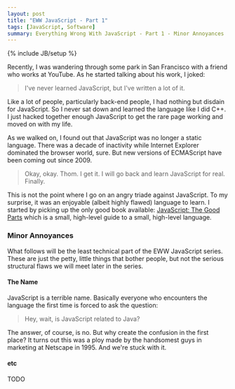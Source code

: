```yaml
---
layout: post
title: "EWW JavaScript - Part 1"
tags: [JavaScript, Software]
summary: Everything Wrong With JavaScript - Part 1 - Minor Annoyances
---
```

{% include JB/setup %}

Recently, I was wandering through some park in San Francisco with a friend who works at YouTube. As he started talking about his work, I joked:
    
> I've never learned JavaScript, but I've written a lot of it.

Like a lot of people, particularly back-end people, I had nothing but disdain for JavaScript. So I never sat down and learned the language like I did C++. I just hacked together enough JavaScript to get the rare page working and moved on with my life.

As we walked on, I found out that JavaScript was no longer a static language. There was a decade of inactivity while Internet Explorer dominated the browser world, sure. But new versions of ECMAScript have been coming out since 2009. 
    
> Okay, okay. Thom. I get it. I will go back and learn JavaScript for real. Finally.

This is not the point where I go on an angry triade against JavaScript.  To my surprise, it was an enjoyable (albeit highly flawed) language to learn.  I started by picking up the only good book available: [JavaScript: The Good Parts](http://a.co/goIDRYe) which is a small, high-level guide to a small, high-level language.


### Minor Annoyances

What follows will be the least technical part of the EWW JavaScript series. These are just the petty, little things that bother people, but not the serious structural flaws we will meet later in the series.

#### The Name

JavaScript is a terrible name.  Basically everyone who encounters the language the first time is forced to ask the question:

> Hey, wait, is JavaScript related to Java?

The answer, of course, is no.  But why create the confusion in the first place?  It turns out this was a ploy made by the handsomest guys in marketing at Netscape in 1995. And we're stuck with it. 

#### etc

TODO
